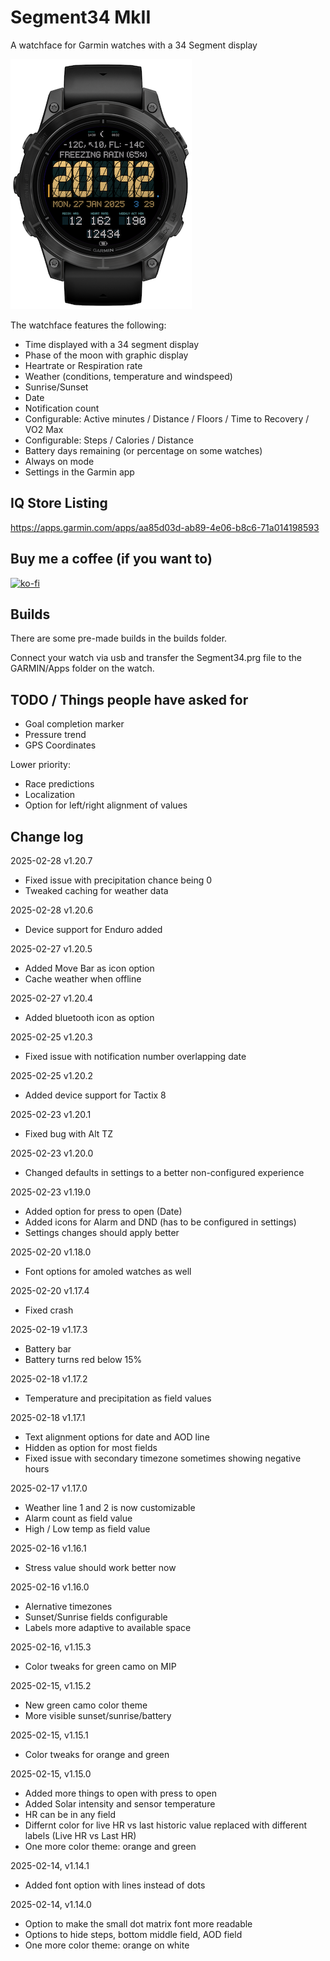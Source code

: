 # Segment34 MkII
A watchface for Garmin watches with a 34 Segment display

![Screenshot of the watchface](screenshot.png "Screenshot")

The watchface features the following:

- Time displayed with a 34 segment display
- Phase of the moon with graphic display
- Heartrate or Respiration rate
- Weather (conditions, temperature and windspeed)
- Sunrise/Sunset
- Date
- Notification count
- Configurable: Active minutes / Distance / Floors / Time to Recovery / VO2 Max
- Configurable: Steps / Calories / Distance
- Battery days remaining (or percentage on some watches)
- Always on mode
- Settings in the Garmin app

## IQ Store Listing
https://apps.garmin.com/apps/aa85d03d-ab89-4e06-b8c6-71a014198593

## Buy me a coffee (if you want to)
[![ko-fi](https://ko-fi.com/img/githubbutton_sm.svg)](https://ko-fi.com/M4M51A1RGV)

## Builds
 There are some pre-made builds in the builds folder.

 Connect your watch via usb and transfer the Segment34.prg file to the GARMIN/Apps folder on the watch. 

 ## TODO / Things people have asked for
- Goal completion marker
- Pressure trend
- GPS Coordinates

Lower priority:
- Race predictions
- Localization
- Option for left/right alignment of values


## Change log
2025-02-28 v1.20.7
- Fixed issue with precipitation chance being 0
- Tweaked caching for weather data

2025-02-28 v1.20.6
- Device support for Enduro added

2025-02-27 v1.20.5
- Added Move Bar as icon option
- Cache weather when offline

2025-02-27 v1.20.4
- Added bluetooth icon as option

2025-02-25 v1.20.3
- Fixed issue with notification number overlapping date

2025-02-25 v1.20.2
- Added device support for Tactix 8

2025-02-23 v1.20.1
- Fixed bug with Alt TZ

2025-02-23 v1.20.0
- Changed defaults in settings to a better non-configured experience

2025-02-23 v1.19.0
- Added option for press to open (Date)
- Added icons for Alarm and DND (has to be configured in settings)
- Settings changes should apply better

2025-02-20 v1.18.0
- Font options for amoled watches as well

2025-02-20 v1.17.4
- Fixed crash

2025-02-19 v1.17.3
- Battery bar
- Battery turns red below 15%

2025-02-18 v1.17.2
- Temperature and precipitation as field values

2025-02-18 v1.17.1
- Text alignment options for date and AOD line
- Hidden as option for most fields
- Fixed issue with secondary timezone sometimes showing negative hours

2025-02-17 v1.17.0
- Weather line 1 and 2 is now customizable
- Alarm count as field value
- High / Low temp as field value

2025-02-16 v1.16.1
- Stress value should work better now

2025-02-16 v1.16.0
- Alernative timezones
- Sunset/Sunrise fields configurable
- Labels more adaptive to available space

2025-02-16, v1.15.3
- Color tweaks for green camo on MIP

2025-02-15, v1.15.2
- New green camo color theme
- More visible sunset/sunrise/battery

2025-02-15, v1.15.1
- Color tweaks for orange and green

2025-02-15, v1.15.0
- Added more things to open with press to open
- Added Solar intensity and sensor temperature
- HR can be in any field
- Differnt color for live HR vs last historic value replaced with different labels (Live HR vs Last HR)
- One more color theme: orange and green

2025-02-14, v1.14.1
- Added font option with lines instead of dots

2025-02-14, v1.14.0
- Option to make the small dot matrix font more readable
- Options to hide steps, bottom middle field, AOD field
- One more color theme: orange on white